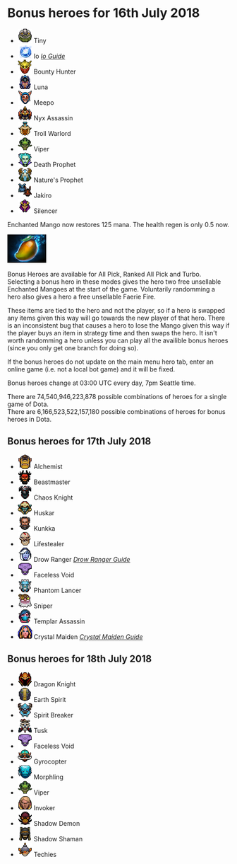# Bonus heroes for 16th July 2018

[//]: # (List bonus heroes here, use /images/miniheroes/heroname for picture)

- ![Tiny](/images/miniheroes/tiny.png) Tiny
- ![Io](/images/miniheroes/wisp.png) Io [*Io Guide*](https://steamcommunity.com/sharedfiles/filedetails/?id=1439882946)
- ![BH](/images/miniheroes/bounty_hunter.png) Bounty Hunter
- ![Luna](/images/miniheroes/luna.png) Luna
- ![Meepo](/images/miniheroes/meepo.png) Meepo
- ![Nerubian](/images/miniheroes/nyx_assassin.png) Nyx Assassin
- ![Troll](/images/miniheroes/troll_warlord.png) Troll Warlord
- ![Viper](/images/miniheroes/viper.png) Viper
- ![DP](/images/miniheroes/death_prophet.png) Death Prophet
- ![Furion](/images/miniheroes/furion.png) Nature's Prophet
- ![Jakiro](/images/miniheroes/jakiro.png) Jakiro
- ![Silencer](/images/miniheroes/silencer.png) Silencer

Enchanted Mango now restores 125 mana. The health regen is only 0.5 now.

![Enchanted Mango image](/images/miniheroes/enchanted_mango.png)

Bonus Heroes are available for All Pick, Ranked All Pick and Turbo. Selecting a bonus hero in these modes gives the hero two free unsellable Enchanted Mangoes at the start of the game. Voluntarily randomming a hero also gives a hero a free unsellable Faerie Fire.

These items are tied to the hero and not the player, so if a hero is swapped any items given this way will go towards the new player of that hero. There is an inconsistent bug that causes a hero to lose the Mango given this way if the player buys an item in strategy time and then swaps the hero. It isn't worth randomming a hero unless you can play all the availible bonus heroes (since you only get one branch for doing so).

If the bonus heroes do not update on the main menu hero tab, enter an online game (i.e. not a local bot game) and it will be fixed.

Bonus heroes change at 03:00 UTC every day, 7pm Seattle time.

There are 74,540,946,223,878 possible combinations of heroes for a single game of Dota.  
There are 6,166,523,522,157,180 possible combinations of heroes for bonus heroes in Dota.

## Bonus heroes for 17th July 2018

- ![Alch](/images/miniheroes/alchemist.png) Alchemist
- ![BM](/images/miniheroes/beastmaster.png) Beastmaster
- ![CK](/images/miniheroes/chaos_knight.png) Chaos Knight
- ![Huskar](/images/miniheroes/huskar.png) Huskar
- ![Kunkka](/images/miniheroes/kunkka.png) Kunkka
- ![Naix](/images/miniheroes/life_stealer.png) Lifestealer
- ![Drow](/images/miniheroes/drow_ranger.png) Drow Ranger [*Drow Ranger Guide*](https://steamcommunity.com/sharedfiles/filedetails/?id=1437157730)
- ![Void](/images/miniheroes/faceless_void.png) Faceless Void
- ![PL](/images/miniheroes/phantom_lancer.png) Phantom Lancer
- ![Sniper](/images/miniheroes/sniper.png) Sniper
- ![TA](/images/miniheroes/templar_assassin.png) Templar Assassin
- ![CM](/images/miniheroes/crystal_maiden.png) Crystal Maiden [*Crystal Maiden Guide*](https://steamcommunity.com/sharedfiles/filedetails/?id=1442576452)

## Bonus heroes for 18th July 2018

- ![1](/images/miniheroes/dragon_knight.png) Dragon Knight
- ![2](/images/miniheroes/earth_spirit.png) Earth Spirit
- ![3](/images/miniheroes/spirit_breaker.png) Spirit Breaker
- ![4](/images/miniheroes/tusk.png) Tusk
- ![5](/images/miniheroes/faceless_void.png) Faceless Void
- ![6](/images/miniheroes/gyrocopter.png) Gyrocopter
- ![7](/images/miniheroes/morphling.png) Morphling
- ![8](/images/miniheroes/viper.png) Viper
- ![9](/images/miniheroes/invoker.png) Invoker
- ![10](/images/miniheroes/shadow_demon.png) Shadow Demon
- ![11](/images/miniheroes/shadow_shaman.png) Shadow Shaman
- ![12](/images/miniheroes/techies.png) Techies
